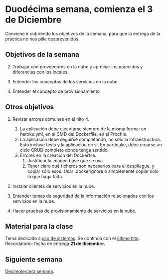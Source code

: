 # Duodécima semana, comienza el 3 de Diciembre

Conviene ir cubriendo los objetivos de la semana, para que la entrega de la práctica no nos pille desprevenidos.

## Objetivos de la semana

2. Trabajar con proveedores en la nube y apreciar los parecidos y
   diferencias con los locales. 

3. Entender los conceptos de los servicios en la nube.

4. Entender el concepto de provisionamiento.

## Otros objetivos

1. Revisar errores comunes en el hito 4.
   1. La aplicación debe ejecutarse siempre de la misma forma: en
      heroku.yml, en el CMD del Dockerfile, en el Procfile.
   2. La aplicación debe seguirse completando, no sólo la
      infraestructura. Esto incluye tests y la aplicación en si. En
      particular, debe crearse un ciclo CRUD completo donde tenga
      sentido.
   3. Errores en la creación del Dockerfile. 
      1. Justificar la imagen base que se usa.
      2. Tener claro qué ficheros son necesarios para el despliegue, y
         copiar sólo esos. Usar .dockerignore o simplemente copiar
         sólo lo que haga falta.

1. Instalar clientes de servicios en la nube.

2. Entender temas de seguridad de la información relacionados con los
   servicios en la nube.

3. Hacer pruebas de provisionamiento de servicios en la nube. 

## Material para la clase

Tema dedicado a
[uso de sistemas](http://jj.github.io/IV/documentos/temas/Uso_de_sistemas). Se
continúa con el 
[último hito](http://jj.github.io/IV/documentos/proyecto/5.IaaS). Recordatorio: fecha de entrega **21 de diciembre**. 


## Siguiente semana

[Decimotercera semana](13-semana.md). 
